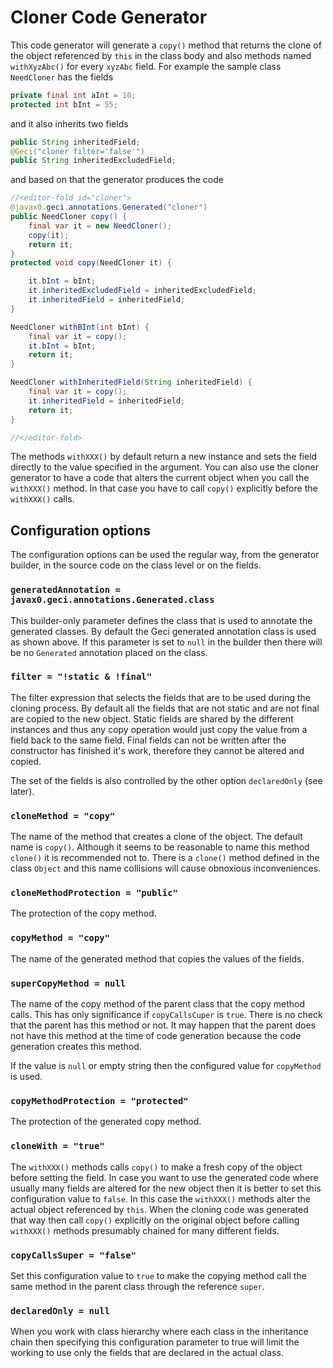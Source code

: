 # Cloner Code Generator

<!-- snip Cloner_head regex="replace='|^~s~*~s||' escape='~'"-->
This code generator will generate a `copy()` method that returns the clone of the object referenced by `this` in the class body and also methods named `withXyzAbc()` for every `xyzAbc` field.
For example the sample class `NeedCloner` has the fields
<!-- end snip --> 
<!-- snip NeedCloner_fields trim="to=0"-->
```java
private final int aInt = 10;
protected int bInt = 55;
```

and it also inherits two fields

<!-- snip AbstractNeedCloner_fields trim="to=0"-->
```java
public String inheritedField;
@Geci("cloner filter='false'")
public String inheritedExcludedField;
```

and based on that the generator produces the code

<!-- snip NeedCloner_generated_code trim="to=0"-->
```java
//<editor-fold id="cloner">
@javax0.geci.annotations.Generated("cloner")
public NeedCloner copy() {
    final var it = new NeedCloner();
    copy(it);
    return it;
}
protected void copy(NeedCloner it) {

    it.bInt = bInt;
    it.inheritedExcludedField = inheritedExcludedField;
    it.inheritedField = inheritedField;
}

NeedCloner withBInt(int bInt) {
    final var it = copy();
    it.bInt = bInt;
    return it;
}

NeedCloner withInheritedField(String inheritedField) {
    final var it = copy();
    it.inheritedField = inheritedField;
    return it;
}

//</editor-fold>
```

The methods `withXXX()` by default return a new instance and sets the field directly to the value specified in the argument.
You can also use the cloner generator to have a code that alters the current object when you call the `withXXX()` method.
In that case you have to call `copy()` explicitly before the `withXXX()` calls.

## Configuration options

The configuration options can be used the regular way, from the generator builder, in the source code on the class level or on the fields.

<!-- snip Cloner_Config snippet="epsilon" trim="to=0" append="snippets='Cloner_Config_.*'" regex="replace='/private~sString~s/### `/' replace='/;.*$/`/' replace='|^~s*/~*||' escape='~'" skip="do"-->
### `generatedAnnotation = javax0.geci.annotations.Generated.class`

This builder-only parameter defines the class that is used to annotate the generated classes.
By default the Geci generated annotation class is used as shown above.
If this parameter is set to `null` in the builder then there will be no `Generated` annotation placed on the class.

### `filter = "!static & !final"`

The filter expression that selects the fields that are to be used during the cloning process.
By default all the fields that are not static and are not final are copied to the new object.
Static fields are shared by the different instances and thus any copy operation would just copy the value from a field back to the same field.
Final fields can not be written after the constructor has finished it's work, therefore they cannot be altered and copied.

The set of the fields is also controlled by the other option `declaredOnly` (see later).

### `cloneMethod = "copy"`

The name of the method that creates a clone of the object.
The default name is `copy()`.
Although it seems to be reasonable to name this method `clone()` it is recommended not to.
There is a `clone()` method defined in the class `Object` and this name collisions will cause obnoxious inconveniences.

### `cloneMethodProtection = "public"`

The protection of the copy method.
### `copyMethod = "copy"`

The name of the generated method that copies the values of the fields.

### `superCopyMethod = null`

The name of the copy method of the parent class that the copy method calls.
This has only significance if `copyCallsCuper` is `true`.
There is no check that the parent has this method or not.
It may happen that the parent does not have this method at the time of code generation because the code generation creates this method.

If the value is `null` or empty string then the configured value for `copyMethod` is used.
### `copyMethodProtection = "protected"`

The protection of the generated copy method.

### `cloneWith = "true"`

The `withXXX()` methods calls `copy()` to make a fresh copy of the object before setting the field.
In case you want to use the generated code where usually many fields are altered for the new object then it is better to set this configuration value to `false`.
In this case the `withXXX()` methods alter the actual object referenced by `this`.
When the cloning code was generated that way then call `copy()` explicitly on the original object before calling `withXXX()` methods presumably chained for many different fields.

### `copyCallsSuper = "false"`

Set this configuration value to `true` to make the copying method call the same method in the parent class through the reference `super`.

### `declaredOnly = null`

When you work with class hierarchy where each class in the inheritance chain then specifying this configuration parameter to true will limit the working to use only the fields that are declared in the actual class.

<!-- end snip -->

